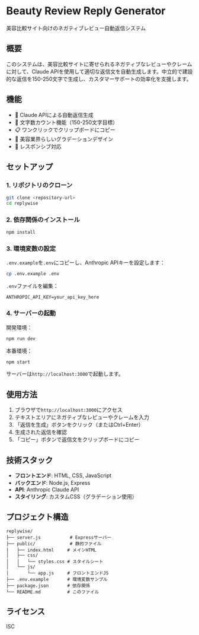 # Beauty Review Reply Generator

美容比較サイト向けのネガティブレビュー自動返信システム

## 概要

このシステムは、美容比較サイトに寄せられるネガティブなレビューやクレームに対して、Claude APIを使用して適切な返信文を自動生成します。中立的で建設的な返信を150-250文字で生成し、カスタマーサポートの効率化を支援します。

## 機能

- 🤖 Claude APIによる自動返信生成
- 📝 文字数カウント機能（150-250文字目標）
- 📋 ワンクリックでクリップボードにコピー
- 💅 美容業界らしいグラデーションデザイン
- 📱 レスポンシブ対応

## セットアップ

### 1. リポジトリのクローン

```bash
git clone <repository-url>
cd replywise
```

### 2. 依存関係のインストール

```bash
npm install
```

### 3. 環境変数の設定

`.env.example`を`.env`にコピーし、Anthropic APIキーを設定します：

```bash
cp .env.example .env
```

`.env`ファイルを編集：
```
ANTHROPIC_API_KEY=your_api_key_here
```

### 4. サーバーの起動

開発環境：
```bash
npm run dev
```

本番環境：
```bash
npm start
```

サーバーは`http://localhost:3000`で起動します。

## 使用方法

1. ブラウザで`http://localhost:3000`にアクセス
2. テキストエリアにネガティブなレビューやクレームを入力
3. 「返信を生成」ボタンをクリック（またはCtrl+Enter）
4. 生成された返信を確認
5. 「コピー」ボタンで返信文をクリップボードにコピー

## 技術スタック

- **フロントエンド**: HTML, CSS, JavaScript
- **バックエンド**: Node.js, Express
- **API**: Anthropic Claude API
- **スタイリング**: カスタムCSS（グラデーション使用）

## プロジェクト構造

```
replywise/
├── server.js           # Expressサーバー
├── public/             # 静的ファイル
│   ├── index.html     # メインHTML
│   ├── css/
│   │   └── styles.css # スタイルシート
│   └── js/
│       └── app.js     # フロントエンドJS
├── .env.example       # 環境変数サンプル
├── package.json       # 依存関係
└── README.md          # このファイル
```

## ライセンス

ISC